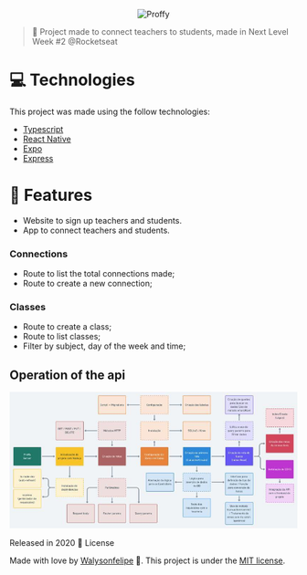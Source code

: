 <p align="center">
   <img src="https://github.com/RafaelGoulartB/Proffy/blob/master/.github/logo.png" alt="Proffy" width="280"/>
</p>
<p>

> :rocket: Project made to connect teachers to students, made in Next Level Week #2 @Rocketseat




# :computer: Technologies
This project was made using the follow technologies:
<ul>
  <li><a href="https://www.typescriptlang.org/">Typescript</a></li>
  <li><a href="https://reactnative.dev/">React Native</a></li>
  <li><a href="https://expo.io/">Expo</a></li>
  <li><a href="https://expressjs.com/en/api.html#express">Express</a></li>
</ul>

# :rocket: Features

* Website to sign up teachers and students.
* App to connect teachers and students.



### Connections

- Route to list the total connections made;
- Route to create a new connection;

### Classes

- Route to create a class;
- Route to list classes;
- Filter by subject, day of the week and time;

## Operation of the api
<p align="center">
   <img src="https://github.com/walysonfelipe/proffy/blob/master/github.jpeg?raw=true" alt="Proffy" width="600"/>
</p>

Released in 2020 :closed_book: License

Made with love by [Walysonfelipe](https://github.com/walysonfelipe) 🚀.
This project is under the [MIT license](https://github.com/walysonfelipe/Proffy/master/LICENSE).
